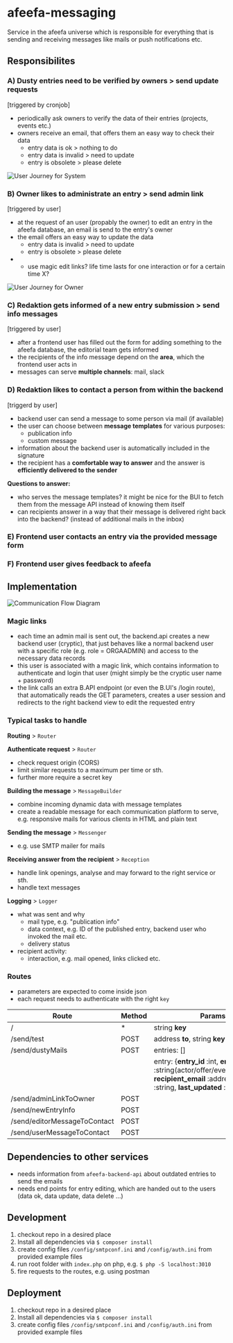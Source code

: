 # afeefa-messaging
Service in the afeefa universe which is responsible for everything that is sending and receiving messages like mails or push notifications etc.

## Responsibilites

### A) Dusty entries need to be verified by owners > send update requests
[triggered by cronjob]
- periodically ask owners to verify the data of their entries (projects, events etc.)
- owners receive an email, that offers them an easy way to check their data
    - entry data is ok > nothing to do
    - entry data is invalid > need to update
    - entry is obsolete > please delete

![User Journey for System](readme/user-journey-of-system-for-update-mails.jpg)

### B) Owner likes to administrate an entry > send admin link
[triggered by user]
- at the request of an user (propably the owner) to edit an entry in the afeefa database, an email is send to the entry's owner
- the email offers an easy way to update the data
    - entry data is invalid > need to update
    - entry is obsolete > please delete
- - use magic edit links? life time lasts for one interaction or for a certain time X?

![User Journey for Owner](readme/user-journey-of-owner-for-invoking-update-process.jpg)

### C) Redaktion gets informed of a new entry submission > send info messages
[triggered by user]
- after a frontend user has filled out the form for adding something to the afeefa database, the editorial team gets informed
- the recipients of the info message depend on the **area**, which the frontend user acts in
- messages can serve **multiple channels**: mail, slack

### D) Redaktion likes to contact a person from within the backend
[triggerd by user]
- backend user can send a message to some person via mail (if available)
- the user can choose between **message templates** for various purposes:
    - publication info
    - custom message
- information about the backend user is automatically included in the signature
- the recipient has a **comfortable way to answer** and the answer is **efficiently delivered to the sender**

**Questions to answer:**
- who serves the message templates? it might be nice for the BUI to fetch them from the message API instead of knowing them itself
- can recipients answer in a way that their message is delivered right back into the backend? (instead of additional mails in the inbox)

### E) Frontend user contacts an entry via the provided message form

### F) Frontend user gives feedback to afeefa

## Implementation
![Communication Flow Diagram](readme/afeefa-message-api-diagram.svg)

### Magic links
- each time an admin mail is sent out, the backend.api creates a new backend user (cryptic), that just behaves like a normal backend user with a specific role (e.g. role = ORGAADMIN) and access to the necessary data records
- this user is associated with a magic link, which contains information to authenticate and login that user (might simply be the cryptic user name + password)
- the link calls an extra B.API endpoint (or even the B.UI's /login route), that automatically reads the GET parameters, creates a user session and redirects to the right backend view to edit the requested entry

### Typical tasks to handle

**Routing** > `Router`

**Authenticate request** > `Router`
- check request origin (CORS)
- limit similar requests to a maximum per time or sth.
- further more require a secret key

**Building the message** > `MessageBuilder`
- combine incoming dynamic data with message templates
- create a readable message for each communication platform to serve, e.g. responsive mails for various clients in HTML and plain text

**Sending the message** > `Messenger`
- e.g. use SMTP mailer for mails

**Receiving answer from the recipient** > `Reception`
- handle link openings, analyse and may forward to the right service or sth.
- handle text messages

**Logging** > `Logger`
- what was sent and why
    - mail type, e.g. "publication info"
    - data context, e.g. ID of the published entry, backend user who invoked the mail etc.
    - delivery status
- recipient activity:
    - interaction, e.g. mail opened, links clicked etc.

### Routes
- parameters are expected to come inside json
- each request needs to authenticate with the right `key`

| Route | Method | Params | Return | Description
|-|-|-|-|-
|/| * | string **key** | |
|/send/test| POST | address **to**, string **key** | |
|/send/dustyMails| POST | entries: [] | | case A
||| entry: {**entry_id** :int, **entry_type** :string(actor/offer/event/ressource), **recipient_email** :address, **title** :string, **last_updated** :time } | |
|/send/adminLinkToOwner| POST ||| case B
|/send/newEntryInfo| POST ||| case C
|/send/editorMessageToContact| POST ||| case D
|/send/userMessageToContact| POST ||| case E

## Dependencies to other services
- needs information from `afeefa-backend-api` about outdated entries to send the emails
- needs end points for entry editing, which are handed out to the users (data ok, data update, data delete ...)

## Development
1. checkout repo in a desired place
2. Install all dependencies via `$ composer install`
3. create config files `/config/smtpconf.ini` and `/config/auth.ini` from provided example files
1. run root folder with `index.php` on php, e.g. `$ php -S localhost:3010`
1. fire requests to the routes, e.g. using postman

## Deployment
1. checkout repo in a desired place
2. Install all dependencies via `$ composer install`
3. create config files `/config/smtpconf.ini` and `/config/auth.ini` from provided example files